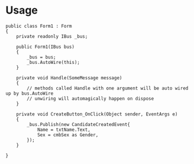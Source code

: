 Usage
=====

	public class Form1 : Form
	{
		private readonly IBus _bus;

		public Form1(IBus bus)
		{
			_bus = bus;
			_bus.AutoWire(this);
		}

		private void Handle(SomeMessage message)
		{
			// methods called Handle with one argument will be auto wired up by bus.AutoWire
			// unwiring will automagically happen on dispose
		}

		private void CreateButton_OnClick(Object sender, EventArgs e)
		{
			_bus.Publish(new CandidateCreatedEvent{
				Name = txtName.Text,
				Sex = cmbSex as Gender,
			});
		}

	}
	